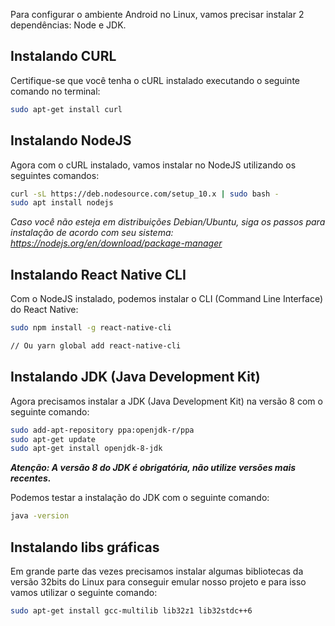 Para configurar o ambiente Android no Linux, vamos precisar instalar 2 dependências: Node e JDK.

## Instalando CURL

Certifique-se que você tenha o cURL instalado executando o seguinte comando no terminal:

```sh
sudo apt-get install curl
```

## Instalando NodeJS

Agora com o cURL instalado, vamos instalar no NodeJS utilizando os seguintes comandos:

```sh
curl -sL https://deb.nodesource.com/setup_10.x | sudo bash -
sudo apt install nodejs
```

*Caso você não esteja em distribuições Debian/Ubuntu, siga os passos para instalação de acordo com seu sistema: https://nodejs.org/en/download/package-manager*

## Instalando React Native CLI

Com o NodeJS instalado, podemos instalar o CLI (Command Line Interface) do React Native:

```sh
sudo npm install -g react-native-cli

// Ou yarn global add react-native-cli
```

## Instalando JDK (Java Development Kit)

Agora precisamos instalar a JDK (Java Development Kit) na versão 8 com o seguinte comando:

```sh
sudo add-apt-repository ppa:openjdk-r/ppa
sudo apt-get update
sudo apt-get install openjdk-8-jdk
```

***Atenção: A versão 8 do JDK é obrigatória, não utilize versões mais recentes.***

Podemos testar a instalação do JDK com o seguinte comando:

```sh
java -version
```

## Instalando libs gráficas

Em grande parte das vezes precisamos instalar algumas bibliotecas da versão 32bits do Linux para conseguir emular nosso projeto e para isso vamos utilizar o seguinte comando:

```sh
sudo apt-get install gcc-multilib lib32z1 lib32stdc++6
```
